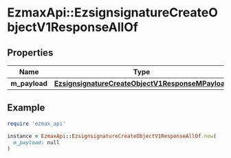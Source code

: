# EzmaxApi::EzsignsignatureCreateObjectV1ResponseAllOf

## Properties

| Name | Type | Description | Notes |
| ---- | ---- | ----------- | ----- |
| **m_payload** | [**EzsignsignatureCreateObjectV1ResponseMPayload**](EzsignsignatureCreateObjectV1ResponseMPayload.md) |  |  |

## Example

```ruby
require 'ezmax_api'

instance = EzmaxApi::EzsignsignatureCreateObjectV1ResponseAllOf.new(
  m_payload: null
)
```

